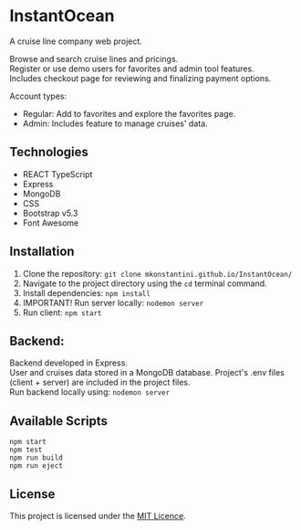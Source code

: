 # InstantOcean
A cruise line company web project.  

Browse and search cruise lines and pricings.  
Register or use demo users for favorites and admin tool features.  
Includes checkout page for reviewing and finalizing payment options.  

Account types:  
* Regular: Add to favorites and explore the favorites page.
* Admin: Includes feature to manage cruises' data.

## Technologies
* REACT TypeScript
* Express
* MongoDB
* CSS
* Bootstrap v5.3
* Font Awesome

## Installation
1. Clone the repository:
   ``` git clone mkonstantini.github.io/InstantOcean/ ```
2. Navigate to the project directory using the ``` cd ``` terminal command.
3. Install dependencies:
   ``` npm install ```
4. IMPORTANT! Run server locally:
   ``` nodemon server ```
5. Run client:
   ``` npm start ```

## Backend:
Backend developed in Express.  
User and cruises data stored in a MongoDB database.
Project's .env files (client + server) are included in the project files.  
Run backend locally using: ```nodemon server```

## Available Scripts
```npm start```   
```npm test```   
```npm run build```    
```npm run eject```   

## License
This project is licensed under the [MIT Licence](https://choosealicense.com/licenses/mit/).

